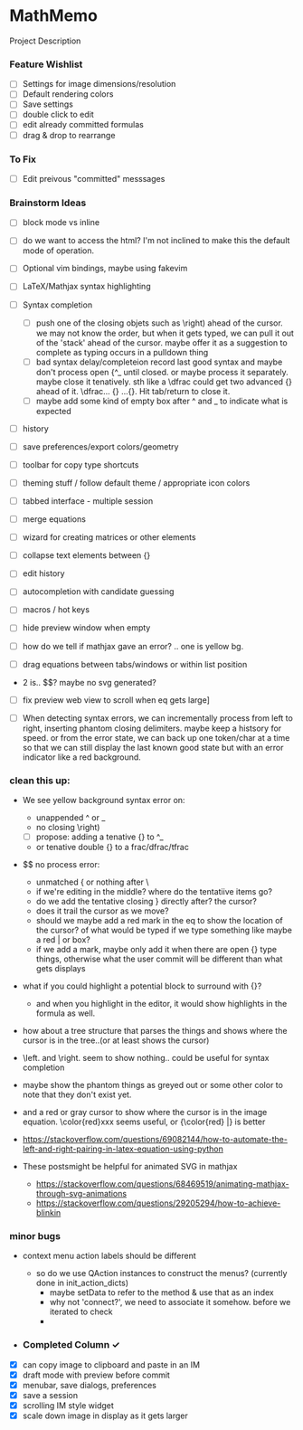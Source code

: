# MathMemo
Project Description


### Feature Wishlist
- [ ] Settings for image dimensions/resolution
- [ ] Default rendering colors
- [ ] Save settings
- [ ] double click to edit
- [ ] edit already committed formulas
- [ ] drag & drop to rearrange

### To Fix

- [ ] Edit preivous "committed" messsages

### Brainstorm Ideas

- [ ] block mode vs inline
- [ ] do we want to access the html? I'm not inclined to make this the default mode of operation.

- [ ] Optional vim bindings, maybe using fakevim
- [ ] LaTeX/Mathjax syntax highlighting
- [ ] Syntax completion
  - [ ] push one of the closing objets such as \right) ahead of the cursor.  we may not know the order, but when it gets typed, we can pull it out of the 'stack' ahead of the cursor. maybe offer it as a suggestion to complete as typing occurs in a pulldown thing
  - [ ] bad syntax delay/completeion record last good syntax and maybe don't process open {^_ until closed.  or maybe process it separately. maybe close it tenatively.  sth like a \dfrac could get two advanced {} ahead of it.  \dfrac... {} ...{}.  Hit tab/return to close it.
  - [ ] maybe add some kind of empty box after ^ and _ to indicate what is expected
- [ ] history
- [ ] save preferences/export colors/geometry
- [ ] toolbar for copy type shortcuts
- [ ] theming stuff / follow default theme / appropriate icon colors
- [ ] tabbed interface - multiple session 
- [ ] merge equations
- [ ] wizard for creating matrices or other elements
- [ ] collapse text elements between {}
- [ ] edit history
- [ ] autocompletion with candidate guessing
- [ ] macros / hot keys
- [ ] hide preview window when empty

- [ ] how do we tell if mathjax gave an error? .. one is yellow bg.
- [ ] drag equations between tabs/windows or within list position
- 	2 is.. $$?  maybe no svg generated?
- [ ] fix preview web view to scroll when eq gets large]
- [ ] When detecting syntax errors, we can incrementally process from left to right, inserting phantom closing delimiters.  maybe keep a histsory for speed.  or from the error state, we can back up one token/char at a time so that we can still display the last known good state but with an error indicator like a red background.   


### clean this up:

- We see yellow background syntax error on:
  - unappended ^ or _
  - no closing \right)
  - [ ] propose: adding a tenative {} to ^_
  - or tenative double {} to a frac/dfrac/tfrac

- $$ no process error:
  - unmatched {  or nothing after \
  - if we're editing in the middle? where do the tentatiive items go?
  - do we add the tentative closing } directly after? the cursor?
  - does it trail the cursor as we move?
  - should we maybe add	a red mark in the eq to show the location of the cursor? of what would be typed if we type something like maybe a red | or box?
  - if we add a mark, maybe only add it when there are open {} type things, otherwise what the user commit will be different than what gets displays

- what if you could highlight a potential block to surround with {}?
  - and when you highlight in the editor, it would show highlights in the formula as well.

- how about a tree structure that parses the things and shows where the cursor is in the tree..(or at least shows the cursor)

- \left. and \right.  seem to show nothing.. could be useful for syntax completion
- maybe show the phantom things as greyed out or some other color to note that they don't exist yet.
- and a red or gray cursor to show where the cursor is in the image equation.  \color{red}xxx seems useful, or {\color{red} |} is better
- https://stackoverflow.com/questions/69082144/how-to-automate-the-left-and-right-pairing-in-latex-equation-using-python

- These postsmight be helpful for animated SVG in mathjax
  - https://stackoverflow.com/questions/68469519/animating-mathjax-through-svg-animations
  - https://stackoverflow.com/questions/29205294/how-to-achieve-blinkin


### minor bugs
- context menu action labels should be different
  - so do we use QAction instances to construct the menus? (currently done in init_action_dicts)
    - maybe setData to refer to the method & use that as an index
    - why not 'connect?', we need to associate it somehow.  before we iterated to check
    - 

- ### Completed Column ✓
- [x] can copy image to clipboard and paste in an IM
- [x] draft mode with preview before commit
- [x] menubar, save dialogs, preferences
- [x] save a session
- [x] scrolling IM style widget 
- [x] scale down image in display as it gets larger
